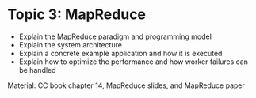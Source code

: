 # Topic 3: MapReduce

* Explain the MapReduce paradigm and programming model
* Explain the system architecture
* Explain a concrete example application and how it is executed
* Explain how to optimize the performance and how worker failures can be handled

Material:  CC book chapter 14, MapReduce slides, and MapReduce paper 